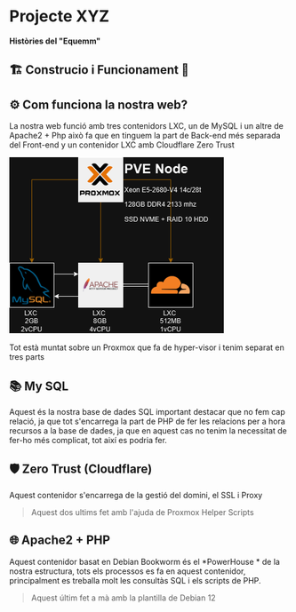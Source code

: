 # Projecte XYZ
**Històries del "Equemm"**  

##  🏗️ Construcio i Funcionament 🚧

## ⚙️ Com funciona la nostra web?
La nostra web funció amb tres contenidors LXC, un de MySQL i un altre de Apache2 + Php això fa que en tinguem la part de Back-end més separada del Front-end y un contenidor LXC amb Cloudflare Zero Trust

![Esquema de como funciona nuestro ejemplo](/EquemResources/esquemaestructura.png)

 Tot està muntat sobre un Proxmox que fa de hyper-visor i tenim separat en tres parts

## 📚 My SQL
Aquest és la nostra base de dades SQL important destacar que no fem cap relació, ja que tot s'encarrega la part de PHP de fer les relacions per a hora recursos a la base de dades, ja que en aquest cas no tenim la necessitat de fer-ho més complicat, tot així es podria fer.

## 🛡️ Zero Trust (Cloudflare)
Aquest contenidor s'encarrega de la gestió del domini, el SSL i Proxy

>Aquest dos ultims fet amb l'ajuda de Proxmox Helper Scripts

## 🌐 Apache2 + PHP
Aquest contenidor basat en Debian Bookworm és el *PowerHouse * de la nostra estructura, tots els processos es fa en aquest contenidor, principalment es treballa molt les consultàs SQL i els scripts de PHP.

>Aquest últim fet a mà amb la plantilla de Debian 12